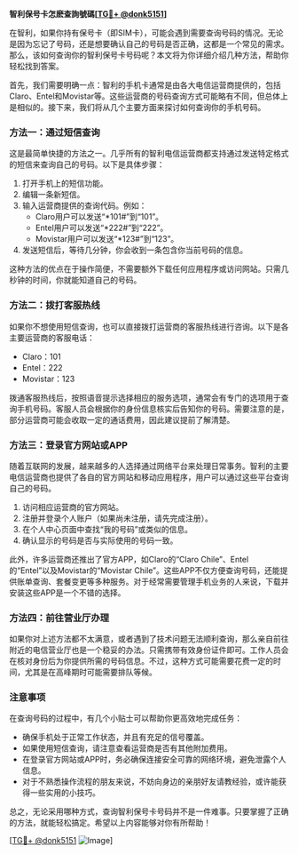 **智利保号卡怎麽查詢號碼[[TG💪+ @donk5151](https://t.me/s/donk5151)]**

在智利，如果你持有保号卡（即SIM卡），可能会遇到需要查询号码的情况。无论是因为忘记了号码，还是想要确认自己的号码是否正确，这都是一个常见的需求。那么，该如何查询你的智利保号卡号码呢？本文将为你详细介绍几种方法，帮助你轻松找到答案。

首先，我们需要明确一点：智利的手机卡通常是由各大电信运营商提供的，包括Claro、Entel和Movistar等。这些运营商的号码查询方式可能略有不同，但总体上是相似的。接下来，我们将从几个主要方面来探讨如何查询你的手机号码。

### 方法一：通过短信查询

这是最简单快捷的方法之一。几乎所有的智利电信运营商都支持通过发送特定格式的短信来查询自己的号码。以下是具体步骤：

1. 打开手机上的短信功能。
2. 编辑一条新短信。
3. 输入运营商提供的查询代码。例如：
   - Claro用户可以发送“*101#”到“101”。
   - Entel用户可以发送“*222#”到“222”。
   - Movistar用户可以发送“*123#”到“123”。
4. 发送短信后，等待几分钟，你会收到一条包含你当前号码的信息。

这种方法的优点在于操作简便，不需要额外下载任何应用程序或访问网站。只需几秒钟的时间，你就能知道自己的号码。

### 方法二：拨打客服热线

如果你不想使用短信查询，也可以直接拨打运营商的客服热线进行咨询。以下是各主要运营商的客服电话：

- Claro：101
- Entel：222
- Movistar：123

拨通客服热线后，按照语音提示选择相应的服务选项，通常会有专门的选项用于查询手机号码。客服人员会根据你的身份信息核实后告知你的号码。需要注意的是，部分运营商可能会收取一定的通话费用，因此建议提前了解清楚。

### 方法三：登录官方网站或APP

随着互联网的发展，越来越多的人选择通过网络平台来处理日常事务。智利的主要电信运营商也提供了各自的官方网站和移动应用程序，用户可以通过这些平台查询自己的号码。

1. 访问相应运营商的官方网站。
2. 注册并登录个人账户（如果尚未注册，请先完成注册）。
3. 在个人中心页面中查找“我的号码”或类似的信息。
4. 确认显示的号码是否与实际使用的号码一致。

此外，许多运营商还推出了官方APP，如Claro的“Claro Chile”、Entel的“Entel”以及Movistar的“Movistar Chile”。这些APP不仅方便查询号码，还能提供账单查询、套餐变更等多种服务。对于经常需要管理手机业务的人来说，下载并安装这些APP是一个不错的选择。

### 方法四：前往营业厅办理

如果你对上述方法都不太满意，或者遇到了技术问题无法顺利查询，那么亲自前往附近的电信营业厅也是一个稳妥的办法。只需携带有效身份证件即可。工作人员会在核对身份后为你提供所需的号码信息。不过，这种方式可能需要花费一定的时间，尤其是在高峰期时可能需要排队等候。

### 注意事项

在查询号码的过程中，有几个小贴士可以帮助你更高效地完成任务：

- 确保手机处于正常工作状态，并且有充足的信号覆盖。
- 如果使用短信查询，请注意查看运营商是否有其他附加费用。
- 在登录官方网站或APP时，务必确保连接安全可靠的网络环境，避免泄露个人信息。
- 对于不熟悉操作流程的朋友来说，不妨向身边的亲朋好友请教经验，或许能获得一些实用的小技巧。

总之，无论采用哪种方式，查询智利保号卡号码并不是一件难事。只要掌握了正确的方法，就能轻松搞定。希望以上内容能够对你有所帮助！

[[TG💪+ @donk5151](https://t.me/s/donk5151) ![Image](https://i.postimg.cc/rwNCRYN7/Snipaste-2025-04-30-17-27-05.png)]
